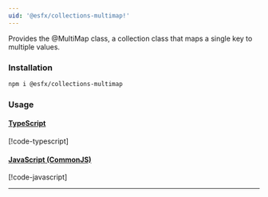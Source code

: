 ```yaml
---
uid: '@esfx/collections-multimap!'
---
```


Provides the @MultiMap class, a collection class that maps a single key to multiple values.

### Installation

```sh
npm i @esfx/collections-multimap
```

### Usage

#### [TypeScript](#tab/ts)
[!code-typescript[](../examples/usage.ts)]
#### [JavaScript (CommonJS)](#tab/js)
[!code-javascript[](../examples/usage.js)]
***
